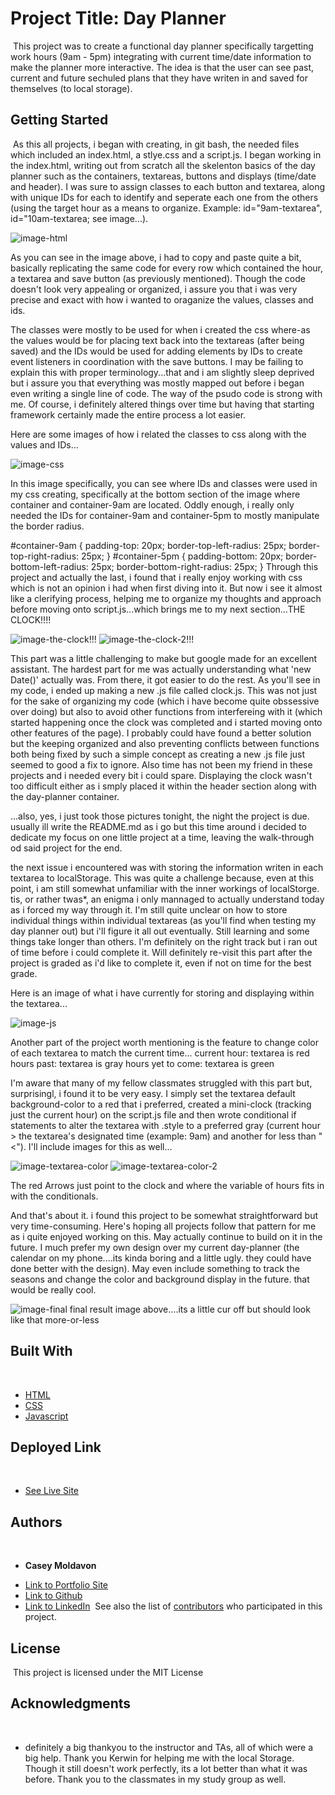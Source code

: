 # Project Title: Day Planner
​
This project was to create a functional day planner specifically targetting work hours (9am - 5pm) integrating with current time/date information to make the planner more interactive. The idea is that the user can see past, current and future sechuled plans that they have writen in and saved for themselves (to local storage).
​
## Getting Started
​
As this all projects, i began with creating, in git bash, the needed files which included an index.html, a stlye.css and a script.js. I began working in the index.html, writing out from scratch all the skelenton basics of the day planner such as the containers, textareas, buttons and displays (time/date and header). I was sure to assign classes to each button and textarea, along with unique IDs for each to identify and seperate each one from the others (using the target hour as a means to organize. Example: id="9am-textarea", id="10am-textarea; see image...).

![image-html](images/imahe-html.jpg)

As you can see in the image above, i had to copy and paste quite a bit, basically replicating the same code for every row which contained the hour, a textarea and save button (as previously mentioned). Though the code doesn't look very appealing or organized, i assure you that i was very precise and exact with how i wanted to oraganize the values, classes and ids.

The classes were mostly to be used for when i created the css where-as the values would be for placing text back into the textareas (after being saved) and the IDs would be used for adding elements by IDs to create event listeners in coordination with the save buttons. I may be failing to explain this with proper terminology...that and i am slightly sleep deprived but i assure you that everything was mostly mapped out before i began even writing a single line of code. The way of the psudo code is strong with me. Of course, i definitely altered things over time but having that starting framework certainly made the entire process a lot easier.

Here are some images of how i related the classes to css along with the values and IDs...

![image-css](images/image-css.jpg)

In this image specifically, you can see where IDs and classes were used in my css creating, specifically at the bottom section of the image where container and container-9am are located. Oddly enough, i really only needed the IDs for container-9am and container-5pm to mostly manipulate the border radius.

#container-9am {
    padding-top: 20px;
    border-top-left-radius: 25px;
    border-top-right-radius: 25px;
}
#container-5pm {
    padding-bottom: 20px;
    border-bottom-left-radius: 25px;
    border-bottom-right-radius: 25px;
}
​
Through this project and actually the last, i found that i really enjoy working with css which is not an opinion i had when first diving into it. But now i see it almost like a clerifying process, helping me to organize my thoughts and approach before moving onto script.js...which brings me to my next section...THE CLOCK!!!!

![image-the-clock!!!](images/image-the-clock.jpg)
![image-the-clock-2!!!](images/image-the-clock-2.jpg)

This part was a little challenging to make but google made for an excellent assistant. The hardest part for me was actually understanding what 'new Date()' actually was. From there, it got easier to do the rest. As you'll see in my code, i ended up making a new .js file called clock.js. This was not just for the sake of organizing my code (which i have become quite obssessive over doing) but also to avoid other functions from interfereing with it (which started happening once the clock was completed and i started moving onto other features of the page). I probably could have found a better solution but the keeping organized and also preventing conflicts between functions both being fixed by such a simple concept as creating a new .js file just seemed to good a fix to ignore. Also time has not been my friend in these projects and i needed every bit i could spare. Displaying the clock wasn't too difficult either as i smply placed it within the header section along with the day-planner container.

...also, yes, i just took those pictures tonight, the night the project is due. usually ill write the README.md as i go but this time around i decided to dedicate my focus on one little project at a time, leaving the walk-through od said project for the end.


the next issue i encountered was with storing the information writen in each textarea to localStorage. This was quite a challenge because, even at this point, i am still somewhat unfamiliar with the inner workings of localStorge. tis, or rather twas*, an enigma i only mannaged to actually understand today as i forced my way through it. I'm still quite unclear on how to store individual things within individual textareas (as you'll find when testing my day planner out) but i'll figure it all out eventually. Still learning and some things take longer than others. I'm definitely on the right track but i ran out of time before i could complete it. Will definitely re-visit this part after the project is graded as i'd like to complete it, even if not on time for the best grade.

Here is an image of what i have currently for storing and displaying within the textarea...

![image-js](images/image-js.jpg)


Another part of the project worth mentioning is the feature to change color of each textarea to match the current time...
current hour: textarea is red
hours past: textarea is gray
hours yet to come: textarea is green

I'm aware that many of my fellow classmates struggled with this part but, surprisingl, i found it to be very easy. I simply set the textarea default background-color to a red that i preferred, created a mini-clock (tracking just the current hour) on the script.js file and then wrote conditional if statements to alter the textarea with .style to a preferred gray (current hour > the textarea's designated time (example: 9am) and another for less than "<"). I'll include images for this as well...


![image-textarea-color](images/image-textarea-color.jpg)
![image-textarea-color-2](images/image-textarea-color-2.jpg)

The red Arrows just point to the clock and where the variable of hours fits in with the conditionals.


And that's about it. i found this project to be somewhat straightforward but very time-consuming. Here's hoping all projects follow that pattern for me as i quite enjoyed working on this. May actually continue to build on it in the future. I much prefer my own design over my current day-planner (the calendar on my phone....its kinda boring and a little ugly. they could have done better with the design). May even include something to track the seasons and change the color and background display in the future. that would be really cool.



![image-final](images/image-final.jpg)
final result image above....its a little cur off but should look like that more-or-less


## Built With
​
* [HTML](https://developer.mozilla.org/en-US/docs/Web/HTML)
* [CSS](https://developer.mozilla.org/en-US/docs/Web/CSS)
* [Javascript](https://developer.mozilla.org/en-US/docs/Web/JavaScript)
​
## Deployed Link
​
* [See Live Site](https://casey-moldavon.github.io/day-planner/)
​
​
## Authors
​
* **Casey Moldavon** 
​
- [Link to Portfolio Site](https://casey-moldavon.github.io/day-planner/)
- [Link to Github](https://github.com/casey-moldavon/day-planner)
- [Link to LinkedIn](https://www.linkedin.com/in/casey-moldavon-442a1761/)
​
See also the list of [contributors](https://github.com/your/project/contributors) who participated in this project.
​
## License
​
This project is licensed under the MIT License 
​
## Acknowledgments
​
* definitely a big thankyou to the instructor and TAs, all of which were a big help. Thank you Kerwin for helping me with the local Storage. Though it still doesn't work perfectly, its a lot better than what it was before.
Thank you to the classmates in my study group as well.